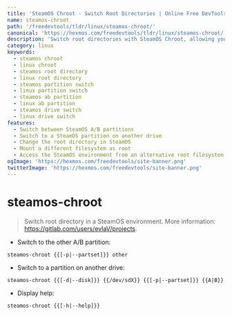 ```yaml
---
title: 'SteamOS Chroot - Switch Root Directories | Online Free DevTools by Hexmos'
name: steamos-chroot
path: '/freedevtools/tldr/linux/steamos-chroot/'
canonical: 'https://hexmos.com/freedevtools/tldr/linux/steamos-chroot/'
description: 'Switch root directories with SteamOS Chroot, allowing you to easily transition between A/B partitions and different drives in a SteamOS environment. Free online tool, no registration required.'
category: linux
keywords:
  - steamos chroot
  - linux chroot
  - steamos root directory
  - linux root directory
  - steamos partition switch
  - linux partition switch
  - steamos ab partition
  - linux ab partition
  - steamos drive switch
  - linux drive switch
features:
  - Switch between SteamOS A/B partitions
  - Switch to a SteamOS partition on another drive
  - Change the root directory in SteamOS
  - Mount a different filesystem as root
  - Access the SteamOS environment from an alternative root filesystem
ogImage: 'https://hexmos.com/freedevtools/site-banner.png'
twitterImage: 'https://hexmos.com/freedevtools/site-banner.png'
---
```


# steamos-chroot

> Switch root directory in a SteamOS environment.
> More information: <https://gitlab.com/users/evlaV/projects>.

- Switch to the other A/B partition:

`steamos-chroot {{[-p|--partset]}} other`

- Switch to a partition on another drive:

`steamos-chroot {{[-d|--disk]}} {{/dev/sdX}} {{[-p|--partset]}} {{A|B}}`

- Display help:

`steamos-chroot {{[-h|--help]}}`
